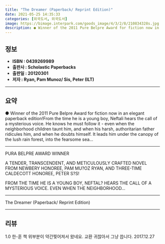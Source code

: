 ```yaml
---
title: "The Dreamer (Paperback/ Reprint Edition)"
date: 2021-05-25 14:35:33
categories: [외국도서, 외국도서]
image: https://bimage.interpark.com/goods_image/4/3/2/8/210834328s.jpg
description: ● Winner of the 2011 Pure Belpre Award for fiction now in an elegant paperback edition!From the time he is a young boy, Neftali hears the call of a mysterious
---
```


## **정보**

- **ISBN : 0439269989**
- **출판사 : Scholastic Paperbacks**
- **출판일 : 20120301**
- **저자 : Ryan, Pam Munoz/ Sis, Peter (ILT)**

------



## **요약**

●  Winner of the 2011 Pure Belpre Award for fiction now in an elegant paperback edition!From the time he is a young boy, Neftali hears the call of a mysterious voice. He knows he must follow it - even when the neighborhood children taunt him, and when his harsh, authoritarian father ridicules him, and when he doubts himself. It leads him under the canopy of the lush rain forest, into the fearsome sea...

------

PURA BELPRE AWARD WINNER



A TENDER, TRANSCENDENT, AND METICULOUSLY CRAFTED NOVEL FROM NEWBERY HONOREE, PAM MU?OZ RYAN, AND THREE-TIME CALDECOTT HONOREE, PETER S?S!



FROM THE TIME HE IS A YOUNG BOY, NEFTAL? HEARS THE CALL OF A MYSTERIOUS VOICE. EVEN WHEN THE NEIGHBORHOOD... 

------


The Dreamer (Paperback/ Reprint Edition) 

------


## **리뷰** 

1.0 한-훈 책 위부분이 약간찢어져서 왔네요. 교환 귀찮아서 그냥 씁니다. 2017.12.27 <br/>